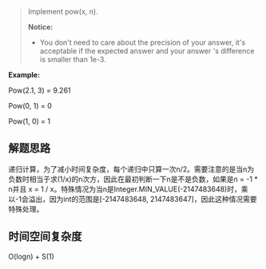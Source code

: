 > Implement pow(x, n).
>
> **Notice:** 
>+ You don't need to care about the precision of your answer, it's acceptable if the expected answer and your answer 's difference is smaller than 1e-3.

**Example:** 

Pow(2.1, 3) = 9.261

Pow(0, 1) = 0

Pow(1, 0) = 1

## 解题思路

递归计算，为了减小时间复杂度，每个递归中只算一次n/2。需要注意的是当n为负数时相当于求(1/x)的n次方，因此在最初判断一下n是不是负数，如果是n = -1 * n并且
x = 1 / x。特殊情况为当n是Integer.MIN_VALUE(-2147483648)时，乘以-1会溢出，因为int的范围是[-2147483648, 2147483647]，因此这种情况需要特殊处理。

## 时间空间复杂度

O(logn) + S(1)

